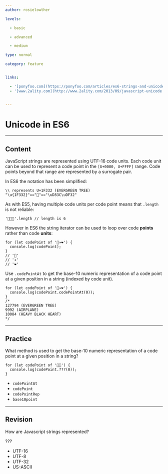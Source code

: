 ```yaml
---
author: rosielowther

levels:

  - basic

  - advanced

  - medium

type: normal

category: feature


links:

  - '[ponyfoo.com](https://ponyfoo.com/articles/es6-strings-and-unicode-in-depth){website}'
  - '[www.2ality.com](http://www.2ality.com/2013/09/javascript-unicode.html){website}'


---
```


# Unicode in ES6

---

## Content

JavaScript strings are represented using UTF-16 code units. Each code unit can be used to represent a code point in the `[U+0000, U+FFFF]` range. Code points beyond that range are represented by a surrogate pair.

In ES6 the notation has been simplified:

```
\\ represents U+1F332 (EVERGREEN TREE)
"\u{1F332}"=="🌲"=="\uD83C\uDF32"
```

As with ES5, having multiple code units per code point means that `.length` is not reliable:

```
'🌲🌲🌲'.length // length is 6
```

However in ES6 the string iterator can be used to loop over code **points** rather than code **units**:

```
for (let codePoint of '🌲✈❤') {
  console.log(codePoint);
}
// '🌲'
// '✈'
// '❤'
```

Use `.codePointAt` to get the base-10 numeric representation of a code point at a given position in a string (indexed by code unit).

```
for (let codePoint of '🌲✈❤') {
  console.log(codePoint.codePointAt(0));
}
/*
127794 (EVERGREEN TREE)
9992 (AIRPLANE)
10084 (HEAVY BLACK HEART)
*/
```

---

## Practice

What method is used to get the base-10 numeric representation of a code point at a given position in a string?

```
for (let codePoint of '🌲🌲') {
  console.log(codePoint.???(0));
}
```

- `codePointAt`
- `codePoint`
- `codePointRep`
- `base10point`

---

## Revision

How are Javascript strings represented?

???

- UTF-16
- UTF-8
- UTF-32
- US-ASCII

